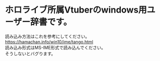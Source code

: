 # ホロライブ所属Vtuberのwindows用ユーザー辞書です。
読み込み方法はこれを参考にしてください。  
https://hamachan.info/win10/ime/tango.html  
読み込み形式はMS-IME形式で読み込んでください。  
そうしないとバグります。
